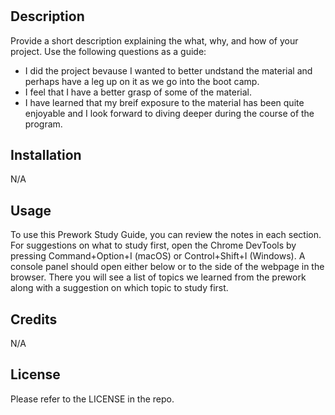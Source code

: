 # <Your-Project-Title>

## Description

Provide a short description explaining the what, why, and how of your project. Use the following questions as a guide:

- I did the project bevause I wanted to better undstand the material and perhaps have a leg up on it as we go into the boot camp.
- I feel that I have a better grasp of some of the material. 
- I have learned that my breif exposure to the material has been quite enjoyable and I look forward to diving deeper during the course of the program.


## Installation

N/A

## Usage

To use this Prework Study Guide, you can review the notes in each section. For suggestions on what to study first, open the Chrome DevTools by pressing Command+Option+I (macOS) or Control+Shift+I (Windows). A console panel should open either below or to the side of the webpage in the browser. There you will see a list of topics we learned from the prework along with a suggestion on which topic to study first.

## Credits

N/A

## License

Please refer to the LICENSE in the repo.

